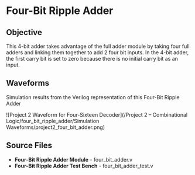 # Four-Bit Ripple Adder

## Objective

This 4-bit adder takes advantage of the full adder module by taking four full adders and linking them together to add 2 four bit inputs. In the 4-bit adder, the first carry bit is set to zero because there is no initial carry bit as an input. 


## Waveforms

Simulation results from the Verilog representation of this Four-Bit Ripple Adder

![Project 2 Waveform for Four-Sixteen Decoder](/Project 2 – Combinational Logic/four_bit_ripple_adder/Simulation Waveforms/project2_four_bit_adder.png)

## Source Files
- **Four-Bit Ripple Adder Module** - four_bit_adder.v
- **Four-Bit Ripple Adder Test Bench** - four_bit_adder_test.v
